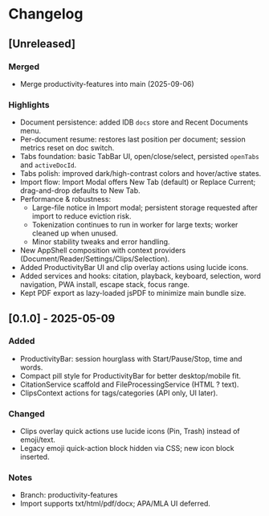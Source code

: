 # Changelog

## [Unreleased]
### Merged
- Merge productivity-features into main (2025-09-06)

### Highlights
- Document persistence: added IDB `docs` store and Recent Documents menu.
- Per-document resume: restores last position per document; session metrics reset on doc switch.
- Tabs foundation: basic TabBar UI, open/close/select, persisted `openTabs` and `activeDocId`.
- Tabs polish: improved dark/high-contrast colors and hover/active states.
- Import flow: Import Modal offers New Tab (default) or Replace Current; drag-and-drop defaults to New Tab.
- Performance & robustness:
  - Large-file notice in Import modal; persistent storage requested after import to reduce eviction risk.
  - Tokenization continues to run in worker for large texts; worker cleaned up when unused.
  - Minor stability tweaks and error handling.
- New AppShell composition with context providers (Document/Reader/Settings/Clips/Selection).
- Added ProductivityBar UI and clip overlay actions using lucide icons.
- Added services and hooks: citation, playback, keyboard, selection, word navigation, PWA install, escape stack, focus range.
- Kept PDF export as lazy-loaded jsPDF to minimize main bundle size.

## [0.1.0] - 2025-05-09
### Added
- ProductivityBar: session hourglass with Start/Pause/Stop, time and words.
- Compact pill style for ProductivityBar for better desktop/mobile fit.
- CitationService scaffold and FileProcessingService (HTML ? text).
- ClipsContext actions for tags/categories (API only, UI later).

### Changed
- Clips overlay quick actions use lucide icons (Pin, Trash) instead of emoji/text.
- Legacy emoji quick-action block hidden via CSS; new icon block inserted.

### Notes
- Branch: productivity-features
- Import supports txt/html/pdf/docx; APA/MLA UI deferred.
